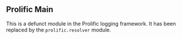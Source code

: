 ## Prolific Main

This is a defunct module in the Prolific logging framework. It has been replaced
by the `prolific.resolver` module.

